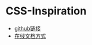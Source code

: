 # CSS-Inspiration
- [github链接](https://github.com/chokcoco/CSS-Inspiration)
- [在线文档方式](https://chokcoco.github.io/CSS-Inspiration/#/)
